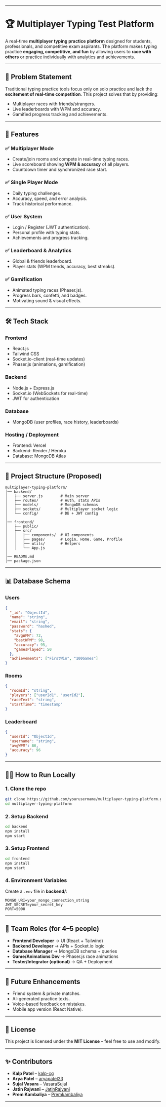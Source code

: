 
---

# 🏆 Multiplayer Typing Test Platform

A real-time **multiplayer typing practice platform** designed for students, professionals, and competitive exam aspirants. The platform makes typing practice **engaging, competitive, and fun** by allowing users to **race with others** or practice individually with analytics and achievements.

---

## 📌 Problem Statement

Traditional typing practice tools focus only on solo practice and lack the **excitement of real-time competition**.
This project solves that by providing:

* Multiplayer races with friends/strangers.
* Live leaderboards with WPM and accuracy.
* Gamified progress tracking and achievements.

---

## 🚀 Features

### ✅ Multiplayer Mode

* Create/join rooms and compete in real-time typing races.
* Live scoreboard showing **WPM & accuracy** of all players.
* Countdown timer and synchronized race start.

### ✅ Single Player Mode

* Daily typing challenges.
* Accuracy, speed, and error analysis.
* Track historical performance.

### ✅ User System

* Login / Register (JWT authentication).
* Personal profile with typing stats.
* Achievements and progress tracking.

### ✅ Leaderboard & Analytics

* Global & friends leaderboard.
* Player stats (WPM trends, accuracy, best streaks).

### ✅ Gamification

* Animated typing races (Phaser.js).
* Progress bars, confetti, and badges.
* Motivating sound & visual effects.

---

## 🛠 Tech Stack

### **Frontend**

* React.js
* Tailwind CSS
* Socket.io-client (real-time updates)
* Phaser.js (animations, gamification)

### **Backend**

* Node.js + Express.js
* Socket.io (WebSockets for real-time)
* JWT for authentication

### **Database**

* MongoDB (user profiles, race history, leaderboards)

### **Hosting / Deployment**

* Frontend: Vercel
* Backend: Render / Heroku
* Database: MongoDB Atlas

---

## 📂 Project Structure (Proposed)

```
multiplayer-typing-platform/
│── backend/
│   ├── server.js        # Main server
│   ├── routes/          # Auth, stats APIs
│   ├── models/          # MongoDB schemas
│   ├── sockets/         # Multiplayer socket logic
│   └── config/          # DB + JWT config
│
│── frontend/
│   ├── public/
│   ├── src/
│   │   ├── components/  # UI components
│   │   ├── pages/       # Login, Home, Game, Profile
│   │   ├── utils/       # Helpers
│   │   └── App.js
│
│── README.md
│── package.json
```

---

## 📊 Database Schema

### Users

```json
{
  "_id": "ObjectId",
  "name": "string",
  "email": "string",
  "password": "hashed",
  "stats": {
    "avgWPM": 72,
    "bestWPM": 98,
    "accuracy": 95,
    "gamesPlayed": 50
  },
  "achievements": ["FirstWin", "100Games"]
}
```

### Rooms

```json
{
  "roomId": "string",
  "players": ["userId1", "userId2"],
  "raceText": "string",
  "startTime": "timestamp"
}
```

### Leaderboard

```json
{
  "userId": "ObjectId",
  "username": "string",
  "avgWPM": 80,
  "accuracy": 96
}
```

---

## 👨‍💻 How to Run Locally

### 1. Clone the repo

```bash
git clone https://github.com/yourusername/multiplayer-typing-platform.git
cd multiplayer-typing-platform
```

### 2. Setup Backend

```bash
cd backend
npm install
npm start
```

### 3. Setup Frontend

```bash
cd frontend
npm install
npm start
```

### 4. Environment Variables

Create a `.env` file in **backend/**:

```
MONGO_URI=your_mongo_connection_string
JWT_SECRET=your_secret_key
PORT=5000
```

---

## 👥 Team Roles (for 4–5 people)

* **Frontend Developer** → UI (React + Tailwind)
* **Backend Developer** → APIs + Socket.io logic
* **Database Manager** → MongoDB schema + queries
* **Game/Animations Dev** → Phaser.js race animations
* **Tester/Integrator (optional)** → QA + Deployment

---

## 🔮 Future Enhancements

* Friend system & private matches.
* AI-generated practice texts.
* Voice-based feedback on mistakes.
* Mobile app version (React Native).

---

## 📜 License

This project is licensed under the **MIT License** – feel free to use and modify.

---

## ✨ Contributors  

- **Kalp Patel** – [kalp-cg](https://github.com/kalp-cg)  
- **Arya Patel** – [aryapatel23](https://github.com/aryapatel23)  
- **Sujal Vasara** – [VasaraSujal](https://github.com/VasaraSujal)  
- **Jatin Rajwani** – [JatinRajvani](https://github.com/JatinRajvani)  
- **Prem Kambaliya** – [Premkambaliya](https://github.com/Premkambaliya)  


---
